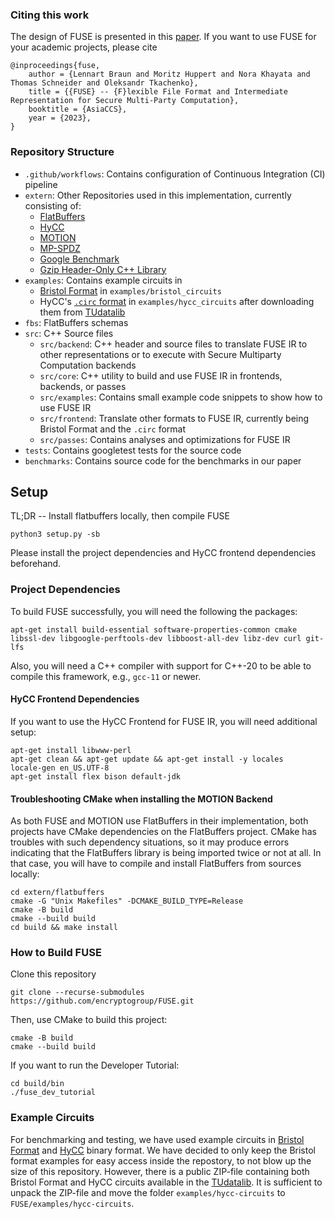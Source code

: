 ### Citing this work
The design of FUSE is presented in this [paper](https://eprint.iacr.org/2023/563). If you want to use FUSE for your academic projects, please cite
```
@inproceedings{fuse,
    author = {Lennart Braun and Moritz Huppert and Nora Khayata and Thomas Schneider and Oleksandr Tkachenko},
    title = {{FUSE} -- {F}lexible File Format and Intermediate Representation for Secure Multi-Party Computation},
    booktitle = {AsiaCCS},
    year = {2023},
}
```

### Repository Structure
* `.github/workflows`: Contains configuration of Continuous Integration (CI) pipeline
* `extern`: Other Repositories used in this implementation, currently consisting of:
  * [FlatBuffers](https://github.com/google/flatbuffers)
  * [HyCC](https://gitlab.com/securityengineering/HyCC)
  * [MOTION](https://github.com/encryptogroup/MOTION)
  * [MP-SPDZ](https://github.com/data61/MP-SPDZ)
  * [Google Benchmark](https://github.com/google/benchmark)
  * [Gzip Header-Only C++ Library](https://github.com/alphamarket/gzip-hpp)
* `examples`: Contains example circuits in
  * [Bristol Format](https://homes.esat.kuleuven.be/~nsmart/MPC/old-circuits.html) in `examples/bristol_circuits`
  * HyCC's [`.circ` format](https://gitlab.com/securityengineering/HyCC/-/blob/master/src/libcircuit/simple_circuit_file.cpp) in `examples/hycc_circuits` after downloading them from [TUdatalib](https://tudatalib.ulb.tu-darmstadt.de/handle/tudatalib/3776)
* `fbs`: FlatBuffers schemas
* `src`: C++ Source files
  * `src/backend`: C++ header and source files to translate FUSE IR to other representations or to execute with Secure Multiparty Computation backends
  * `src/core`: C++ utility to build and use FUSE IR in frontends, backends, or passes
  * `src/examples`: Contains small example code snippets to show how to use FUSE IR
  * `src/frontend`: Translate other formats to FUSE IR, currently being Bristol Format and the `.circ` format
  * `src/passes`: Contains analyses and optimizations for FUSE IR
* `tests`: Contains googletest tests for the source code
* `benchmarks`: Contains source code for the benchmarks in our paper

## Setup
TL;DR -- Install flatbuffers locally, then compile FUSE
```
python3 setup.py -sb
```
Please install the project dependencies and HyCC frontend dependencies beforehand.

### Project Dependencies
To build FUSE successfully, you will need the following the packages:
```
apt-get install build-essential software-properties-common cmake libssl-dev libgoogle-perftools-dev libboost-all-dev libz-dev curl git-lfs
```
Also, you will need a C++ compiler with support for C++-20 to be able to compile this framework, e.g., `gcc-11` or newer.


#### HyCC Frontend Dependencies
If you want to use the HyCC Frontend for FUSE IR, you will need additional setup:
```
apt-get install libwww-perl
apt-get clean && apt-get update && apt-get install -y locales
locale-gen en_US.UTF-8
apt-get install flex bison default-jdk
```

#### Troubleshooting CMake when installing the MOTION Backend
As both FUSE and MOTION use FlatBuffers in their implementation, both projects have CMake dependencies on the FlatBuffers project. CMake has troubles with such dependency situations, so it may produce errors indicating that the FlatBuffers library is being imported twice or not at all. In that case, you will have to compile and install FlatBuffers from sources locally:
```
cd extern/flatbuffers
cmake -G "Unix Makefiles" -DCMAKE_BUILD_TYPE=Release
cmake -B build
cmake --build build
cd build && make install
```


### How to Build FUSE
Clone this repository
```
git clone --recurse-submodules https://github.com/encryptogroup/FUSE.git
```

Then, use CMake to build this project:
```
cmake -B build
cmake --build build
```

If you want to run the Developer Tutorial:
```
cd build/bin
./fuse_dev_tutorial
```

### Example Circuits
For benchmarking and testing, we have used example circuits in [Bristol Format](https://homes.esat.kuleuven.be/~nsmart/MPC/old-circuits.html) and [HyCC](https://gitlab.com/securityengineering/HyCC) binary format. We have decided to only keep the Bristol format examples for easy access inside the repostory, to not blow up the size of this repository. However, there is a public ZIP-file containing both Bristol Format and HyCC circuits available in the [TUdatalib](https://tudatalib.ulb.tu-darmstadt.de/handle/tudatalib/3776). It is sufficient to unpack the ZIP-file and move the folder `examples/hycc-circuits` to `FUSE/examples/hycc-circuits`.
